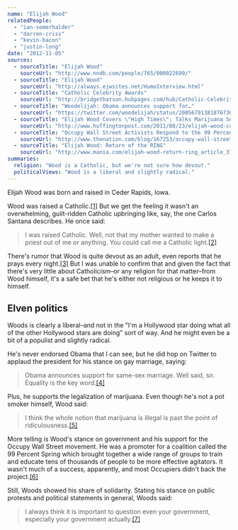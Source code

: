```yaml
---
name: "Elijah Wood"
relatedPeople:
  - "ian-somerhalder"
  - "darren-criss"
  - "kevin-bacon"
  - "justin-long"
date: "2012-11-05"
sources:
  - sourceTitle: "Elijah Wood"
    sourceUrl: "http://www.nndb.com/people/765/000022699/"
  - sourceTitle: "Elijah Wood"
    sourceUrl: "http://always.ejwsites.net/HumoInterview.html"
  - sourceTitle: "Catholic Celebrity Awards"
    sourceUrl: "http://bridgetbatson.hubpages.com/hub/Catholic-Celebrity-Awards"
  - sourceTitle: "Woodelijah: Obama announces support for…"
    sourceUrl: "https://twitter.com/woodelijah/status/200567913818767360"
  - sourceTitle: "Elijah Wood Covers \"High Times\"; Talks Marijuana Support"
    sourceUrl: "http://www.huffingtonpost.com/2011/08/23/elijah-wood-covers-high-t_n_934474.html"
  - sourceTitle: "Occupy Wall Street Activists Respond to the 99 Percent Spring"
    sourceUrl: "http://www.thenation.com/blog/167253/occupy-wall-street-activists-respond-99-spring#"
  - sourceTitle: "Elijah Wood: Return of the RING"
    sourceUrl: "http://www.mania.com/elijah-wood-return-ring_article_37226.html"
summaries:
  religion: "Wood is a Catholic, but we're not sure how devout."
  politicalViews: "Wood is a liberal and slightly radical."
---
```


Elijah Wood was born and raised in Ceder Rapids, Iowa.

Wood was raised a Catholic.<a class="source-citation" href="#http%3A%2F%2Fwww.nndb.com%2Fpeople%2F765%2F000022699%2F" title="Elijah Wood">[1]</a> But we get the feeling it wasn't an overwhelming, guilt-ridden Catholic upbringing like, say, the one Carlos Santana describes. He once said:

>I was raised Catholic. Well, not that my mother wanted to make a priest out of me or anything. You could call me a Catholic light.<a class="source-citation" href="#http%3A%2F%2Falways.ejwsites.net%2FHumoInterview.html" title="Elijah Wood">[2]</a>

There's rumor that Wood is quite devout as an adult, even reports that he prays every night.<a class="source-citation" href="#http%3A%2F%2Fbridgetbatson.hubpages.com%2Fhub%2FCatholic-Celebrity-Awards" title="Catholic Celebrity Awards">[3]</a> But I was unable to confirm that and given the fact that there's very little about Catholicism–or any religion for that matter–from Wood himself, it's a safe bet that he's either not religious or he keeps it to himself.


## Elven politics

Woods is clearly a liberal–and not in the "I'm a Hollywood star doing what all of the other Hollywood stars are doing" sort of way. And he might even be a bit of a populist and slightly radical.

He's never endorsed Obama that I can see, but he did hop on Twitter to applaud the president for his stance on gay marriage, saying:

>Obama announces support for same-sex marriage. Well said, sir. Equality is the key word.<a class="source-citation" href="#https%3A%2F%2Ftwitter.com%2Fwoodelijah%2Fstatus%2F200567913818767360" title="Woodelijah: Obama announces support for…">[4]</a>

Plus, he supports the legalization of marijuana. Even though he's not a pot smoker himself, Wood said:

>I think the whole notion that marijuana is illegal is past the point of ridiculousness.<a class="source-citation" href="#http%3A%2F%2Fwww.huffingtonpost.com%2F2011%2F08%2F23%2Felijah-wood-covers-high-t_n_934474.html" title="Elijah Wood Covers &quot;High Times&quot;; Talks Marijuana Support">[5]</a>

More telling is Wood's stance on government and his support for the Occupy Wall Street movement. He was a promoter for a coalition called the 99 Percent Spring which brought together a wide range of groups to train and educate tens of thousands of people to be more effective agitators. It wasn't much of a success, apparently, and most Occupiers didn't back the project.<a class="source-citation" href="#http%3A%2F%2Fwww.thenation.com%2Fblog%2F167253%2Foccupy-wall-street-activists-respond-99-spring%23" title="Occupy Wall Street Activists Respond to the 99 Percent Spring">[6]</a>

Still, Woods showed his share of solidarity. Stating his stance on public protests and political statements in general, Woods said:

>I always think it is important to question even your government, especially your government actually.<a class="source-citation" href="#http%3A%2F%2Fwww.mania.com%2Felijah-wood-return-ring_article_37226.html" title="Elijah Wood: Return of the RING">[7]</a>